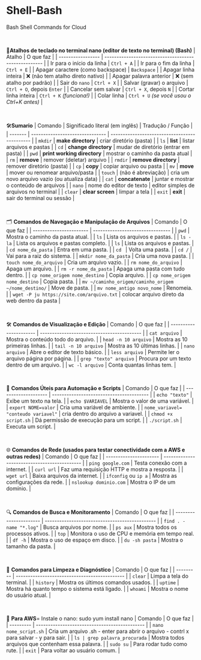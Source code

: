 # Shell-Bash
Bash Shell Commands for Cloud

<br>

🧠**Atalhos de teclado no terminal nano (editor de texto no terminal) (Bash)**
| Atalho            | O que faz                                            |
| ----------------- | ---------------------------------------------------- |
| Ir para o início da linha         | `Ctrl + A`                                 |
| Ir para o fim da linha            | `Ctrl + E`                                 |
| Apagar caractere (como backspace) | `Backspace`                                |
| Apagar linha inteira              | ❌ (não tem atalho direto nativo)           |
| Apagar palavra anterior           | ❌ (sem atalho por padrão)                  |
| Sair do `nano`                    | `Ctrl + X`                                 |
| Salvar (gravar) o arquivo         | `Ctrl + O`, depois `Enter`                 |
| Cancelar sem salvar               | `Ctrl + X`, depois `N`                     |
| Cortar linha inteira              | `Ctrl + K` *(funciona!)*                   |
| Colar linha                       | `Ctrl + U` *(se você usou o Ctrl+K antes)* |



<br>

🛠️**Sumario**
| Comando | Significado literal (em inglês) | Tradução / Função                             |
| ------- | ------------------------------- | --------------------------------------------- |
| `mkdir` | **make directory**              | criar diretório (pasta)                       |
| `ls`    | **list**                        | listar arquivos e pastas                      |
| `cd`    | **change directory**            | mudar de diretório (entrar em pasta)          |
| `pwd`   | **print working directory**     | mostrar o caminho da pasta atual              |
| `rm`    | **remove**                      | remover (deletar) arquivo                     |
| `rmdir` | **remove directory**            | remover diretório (pasta)                     |
| `cp`    | **copy**                        | copiar arquivo ou pasta                       |
| `mv`    | **move**                        | mover ou renomear arquivo/pasta               |
| `touch` | (não é abreviação)              | cria um novo arquivo vazio (ou atualiza data) |
| `cat`   | **concatenate**                 | juntar e mostrar o conteúdo de arquivos       |
| `nano`  | nome do editor de texto         | editor simples de arquivos no terminal        |
| `clear` | **clear screen**                | limpar a tela                                 |
| `exit`  | **exit**                        | sair do terminal ou sessão                    |

<br>

🗂️ **Comandos de Navegação e Manipulação de Arquivos**
| Comando                 | O que faz                        |
| ----------------------- | -------------------------------- |
| `pwd`                   | Mostra o caminho da pasta atual. |
| `ls`                    | Lista os arquivos e pastas.      |
| `ls -la`                    | Lista os arquivos e pastas completo.      |
| `ls`                    | Lista os arquivos e pastas.      |
| `cd nome_da_pasta`      | Entra em uma pasta.              |
| `cd `                 | Volta uma pasta.                 |
| `cd /`                  | Vai para a raiz do sistema.      |
| `mkdir nome_da_pasta`   | Cria uma nova pasta.             |
| `touch nome_do_arquivo` | Cria um arquivo vazio.           |
| `rm nome_do_arquivo`    | Apaga um arquivo.                |
| `rm -r nome_da_pasta`   | Apaga uma pasta com tudo dentro. |
| `cp nome_origem nome_destino`     | Copia arquivo.          |
| `cp nome_origem nome_destino`  | Copia pasta.          |
| `mv ~/caminho_origem/caminho_origem ~/nome_destino/`     | Move de pasta.                |
| `mv nome_antigo novo_nome`     | Renomeia.                |
| `wget -P ju https://site.com/arquivo.txt`     | colocar arquivo direto da web dentro da pasta               |


<br>

🛠️ **Comandos de Visualização e Edição**
| Comando                | O que faz                                  |
| ---------------------- | ------------------------------------------ |
| `cat arquivo`          | Mostra o conteúdo todo do arquivo.         |
| `head -n 10 arquivo`   | Mostra as 10 primeiras linhas.             |
| `tail -n 10 arquivo`   | Mostra as 10 últimas linhas.               |
| `nano arquivo`         | Abre o editor de texto básico.             |
| `less arquivo`         | Permite ler o arquivo página por página.   |
| `grep "texto" arquivo` | Procura por um texto dentro de um arquivo. |
| `wc -l arquivo`        | Conta quantas linhas tem.                  |

<br>


🧰 **Comandos Úteis para Automação e Scripts**
| Comando              | O que faz                                |
| -------------------- | ---------------------------------------- |
| `echo "texto"`       | Exibe um texto na tela.                  |
| `echo $VARIAVEL`     | Mostra o valor de uma variável.          |
| `export NOME=valor`  | Cria uma variável de ambiente.           |
| `nome_variavel= "conteudo variavel"`  | cria dentro do arquivo a variavel.           |
| `chmod +x script.sh` | Dá permissão de execução para um script. |
| `./script.sh`        | Executa um script.                       |


<br>

🌐 **Comandos de Rede (usados para testar conectividade com a AWS e outras redes)**
| Comando                | O que faz                                    |
| ---------------------- | -------------------------------------------- |
| `ping google.com`      | Testa conexão com a internet.                |
| `curl url`             | Faz uma requisição HTTP e mostra a resposta. |
| `wget url`             | Baixa arquivos da internet.                  |
| `ifconfig` ou `ip a`   | Mostra as configurações da rede.             |
| `nslookup dominio.com` | Mostra o IP de um domínio.                   |


<br>

🔍 **Comandos de Busca e Monitoramento**
| Comando                | O que faz                                      |
| ---------------------- | ---------------------------------------------- |
| `find . -name "*.log"` | Busca arquivos por nome.                       |
| `ps aux`               | Mostra todos os processos ativos.              |
| `top`                  | Monitora o uso de CPU e memória em tempo real. |
| `df -h`                | Mostra o uso de espaço em disco.               |
| `du -sh pasta`         | Mostra o tamanho da pasta.                     |


<br>

🧹 **Comandos para Limpeza e Diagnóstico**
| Comando   | O que faz                                     |
| --------- | --------------------------------------------- |
| `clear`   | Limpa a tela do terminal.                     |
| `history` | Mostra os últimos comandos usados.            |
| `uptime`  | Mostra há quanto tempo o sistema está ligado. |
| `whoami`  | Mostra o nome do usuário atual.               |

<br>

🧹 **Para AWS**=
Instale o nano: sudo yum install nano
| Comando   | O que faz                                     |
| --------- | --------------------------------------------- |
| `nano nome_script.sh`   | Cria um arquivo .sh - enter para abrir o arquivo - contrl x para salvar - y para sair.                     |
| `ls | grep palavra_procurada` | Mostra todos arquivos que contenham essa palavra.            |
| `sudo su`  | Para rodar tudo como rute. |
| `exit`  | Para voltar ao usuário comum.               |
